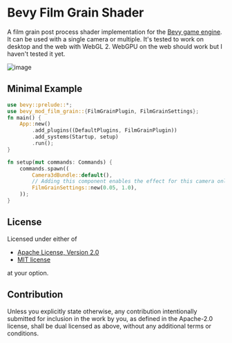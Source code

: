 # Bevy Film Grain Shader

A film grain post process shader implementation for the [Bevy game engine](https://bevyengine.org).
It can be used with a single camera or multiple.
It's tested to work on desktop and the web with WebGL 2.
WebGPU on the web should work but I haven't tested it yet.

![image](https://github.com/paul-hansen/bevy_mod_film_grain/assets/7019130/9c232a48-e914-43f8-bb2f-f8da8bbd6025)


## Minimal Example

```rust
use bevy::prelude::*;
use bevy_mod_film_grain::{FilmGrainPlugin, FilmGrainSettings};
fn main() {
    App::new()
        .add_plugins((DefaultPlugins, FilmGrainPlugin))
        .add_systems(Startup, setup)
        .run();
}

fn setup(mut commands: Commands) {
    commands.spawn((
        Camera3dBundle::default(),
        // Adding this component enables the effect for this camera only.
        FilmGrainSettings::new(0.05, 1.0),
    ));
}
```

## License

Licensed under either of

 * [Apache License, Version 2.0](<http://www.apache.org/licenses/LICENSE-2.0>)
 * [MIT license](<http://opensource.org/licenses/MIT>)

at your option.

## Contribution

Unless you explicitly state otherwise, any contribution intentionally submitted
for inclusion in the work by you, as defined in the Apache-2.0 license, shall be
dual licensed as above, without any additional terms or conditions.
